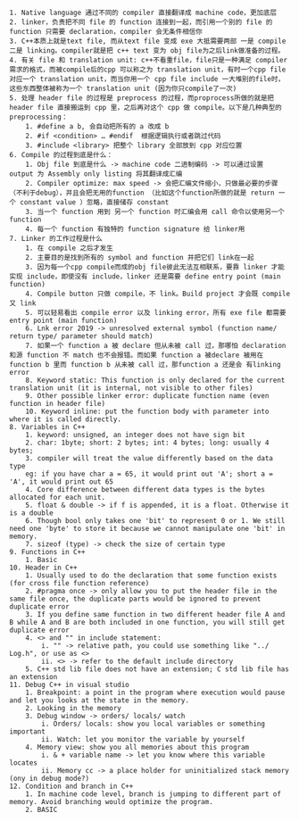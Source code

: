 	1. Native language 通过不同的 compiler 直接翻译成 machine code，更加底层
	2. linker，负责把不同 file 的 function 连接到一起，而引用一个别的 file 的 function 只需要 declaration，compiler 会无条件相信你
	3. C++本质上就是text file, 而从text file 变成 exe 大抵需要两部 一是 compile 二是 linking。compiler就是把 c++ text 变为 obj file为之后link做准备的过程。
	4. 有关 file 和 translation unit: c++不看重file，file只是一种满足 compiler需求的格式，而被compile后的cpp 可以称之为 translation unit，有时一个cpp file 对应一个 translation unit，而当你用一个 cpp file include 一大堆别的file时，这些东西整体被称为一个 translation unit (因为你只compile了一次)
	5. 处理 header file 的过程是 preprocess 的过程，而proprocess所做的就是把 header file 直接搬运到 cpp 里，之后再对这个 cpp 做 compile。以下是几种典型的 preprocessing：
		1. #define a b, 会自动把所有的 a 改成 b
		2. #if <condition> … #endif  根据逻辑执行或者跳过代码
		3. #include <library> 把整个 library 全部放到 cpp 对应位置
	6. Compile 的过程到底是什么：
		1. Obj file 到底是什么 -> machine code 二进制编码 -> 可以通过设置 output 为 Assembly only listing 将其翻译成汇编
		2. Compiler optimize: max speed -> 会把汇编文件缩小，只做最必要的步骤（不利于debug），并且会把无用的function （比如这个function所做的就是 return 一个 constant value ）忽略，直接储存 constant
		3. 当一个 function 用到 另一个 function 时汇编会用 call 命令以使用另一个function
		4. 每一个 function 有独特的 function signature 给 linker用
	7. Linker 的工作过程是什么
		1. 在 compile 之后才发生
		2. 主要目的是找到所有的 symbol and function 并把它们 link在一起
		3. 因为每一个cpp compile而成的obj file彼此无法互相联系，要靠 linker 才能实现 include，即使没有 include，linker 还是需要 define entry point (main function)
		4. Compile button 只做 compile，不 link。Build project 才会既 compile 又 link
		5. 可以轻易看出 compile error 以及 linking error，所有 exe file 都需要 entry point (main function)
		6. Lnk error 2019 -> unresolved external symbol (function name/ return type/ parameter should match)
		7. 如果一个 function a 被 declare 但从未被 call 过，那哪怕 declaration 和源 function 不 match 也不会报错。而如果 function a 被declare 被用在 function b 里而 function b 从未被 call 过，那function a 还是会 有linking error
		8. Keyword static: This function is only declared for the current translation unit (it is internal, not visible to other files)
		9. Other possible linker error: duplicate function name (even function in header file)
		10. Keyword inline: put the function body with parameter into where it is called directly.
	8. Variables in C++
		1. keyword: unsigned, an integer does not have sign bit
		2. char: 1byte; short: 2 bytes; int: 4 bytes; long: usually 4 bytes;
		3. compiler will treat the value differently based on the data type 
		eg: if you have char a = 65, it would print out 'A'; short a = 'A', it would print out 65  
		4. Core difference between different data types is the bytes allocated for each unit.
		5. float & double -> if f is appended, it is a float. Otherwise it is a double
		6. Though bool only takes one 'bit' to represent 0 or 1. We still need one 'byte' to store it because we cannot manipulate one 'bit' in memory.
		7. sizeof (type) -> check the size of certain type
	9. Functions in C++
		1. Basic
	10. Header in C++
		1. Usually used to do the declaration that some function exists (for cross file function reference)
		2. #pragma once -> only allow you to put the header file in the same file once, the duplicate parts would be ignored to prevent duplicate error
		3. If you define same function in two different header file A and B while A and B are both included in one function, you will still get duplicate error
		4. <> and "" in include statement: 
			i. "" -> relative path, you could use something like "../ Log.h", or use as <>
			ii. <> -> refer to the default include directory
		5. C++ std lib file does not have an extension; C std lib file has an extension
	11. Debug C++ in visual studio
		1. Breakpoint: a point in the program where execution would pause and let you looks at the state in the memory.
		2. Looking in the memory
		3. Debug window -> orders/ locals/ watch
			i. Orders/ locals: show you local variables or something important
			ii. Watch: let you monitor the variable by yourself
		4. Memory view: show you all memories about this program
			i. & + variable name -> let you know where this variable locates
			ii. Memory cc -> a place holder for uninitialized stack memory (ony in debug mode?)
	12. Condition and branch in C++
		1. In machine code level, branch is jumping to different part of memory. Avoid branching would optimize the program.
		2. BASIC
	
